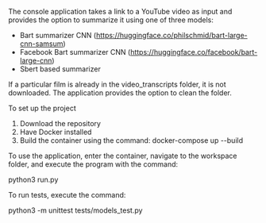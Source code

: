 The console application takes a link to a YouTube video as input and provides the option to summarize it using one of three models:

- Bart summarizer CNN (https://huggingface.co/philschmid/bart-large-cnn-samsum)
- Facebook Bart summarizer CNN (https://huggingface.co/facebook/bart-large-cnn)
- Sbert based summarizer												

If a particular film is already in the video_transcripts folder, it is not downloaded. The application provides the option to clean the folder.

To set up the project
1) Download the repository
2) Have Docker installed
3) Build the container using the command: docker-compose up --build

To use the application, enter the container, navigate to the workspace folder, and execute the program with the command:

python3 run.py

To run tests, execute the command:

python3 -m unittest tests/models_test.py
